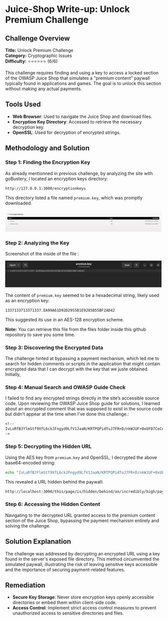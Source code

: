 # Juice-Shop Write-up: Unlock Premium Challenge

## Challenge Overview

**Title:** Unlock Premium Challenge  
**Category:** Cryptographic Issues  
**Difficulty:** ⭐⭐⭐⭐⭐⭐ (6/6)

This challenge requires finding and using a key to access a locked section of the OWASP Juice Shop that simulates a "premium content" paywall typically found in applications and games. The goal is to unlock this section without making any actual payments.

## Tools Used

- **Web Browser**: Used to navigate the Juice Shop and download files.
- **Encryption Key Directory**: Accessed to retrieve the necessary decryption key.
- **OpenSSL**: Used for decryption of encrypted strings.

## Methodology and Solution

### Step 1: Finding the Encryption Key

As already mentionned in previous challenge, by analyzing the site with goBustery, I located an encryption keys directory:
```
http://127.0.0.1:3000/encryptionkeys
```
This directory listed a file named `premium.key`, which was promptly downloaded.

<img src="../assets/difficulty6/premium_paywall_2.png" alt="key folder" width="500px">

### Step 2: Analyzing the Key

Screenshot of the inside of the file : 

<img src="../assets/difficulty6/premium_paywall_3.png" alt="key file" width="500px">

The content of `premium.key` seemed to be a hexadecimal string, likely used as an encryption key:

```
1337133713371337.EA99A61D92D2955B1E9285B55BF2AD42
```

This suggested its use in an AES-128 encryption scheme.

**Note:** You can retrieve this file from the files folder inside this github repository to save you some time.

### Step 3: Discovering the Encrypted Data

The challenge hinted at bypassing a payment mechanism, which led me to search for hidden comments or scripts in the application that might contain encrypted data that I can decrypt with the key that we juste obtained. Initially, 

### Step 4: Manual Search and OWASP Guide Check

I failed to find any encrypted strings directly in the site’s accessible source code. Upon reviewing the OWASP Juice Shop guide for solutions, I learned about an encrypted comment that was supposed to exist in the source code but didn't appear at the time when I've done this challenge.:
```
<!--IvLuRfBJYlmStf9XfL6ckJFngyd9LfV1JaaN/KRTPQPidTuJ7FR+D/nkWJUF+0xUF07CeCeqYfxq+OJVVa0gNbqgYkUNvn//UbE7e95C+6e+7GtdpqJ8mqm4WcPvUGIUxmGLTTAC2+G9UuFCD1DUjg==-->
```

### Step 5: Decrypting the Hidden URL

Using the AES key from `premium.key` and OpenSSL, I decrypted the above base64-encoded string:
```bash
echo "IvLuRfBJYlmStf9XfL6ckJFngyd9LfV1JaaN/KRTPQPidTuJ7FR+D/nkWJUF+0xUF07CeCeqYfxq+OJVVa0gNbqgYkUNvn//UbE7e95C+6e+7GtdpqJ8mqm4WcPvUGIUxmGLTTAC2+G9UuFCD1DUjg==" | openssl enc -d -aes-256-cbc -K EA99A61D92D2955B1E9285B55BF2AD42 –iv 337133713371337 -a –A
```
This revealed a URL hidden behind the paywall:
```
http://localhost:3000/this/page/is/hidden/behind/an/incredibly/high/paywall/that/could/only/be/unlocked/by/sending/1btc/to/us
```

### Step 6: Accessing the Hidden Content

Navigating to the decrypted URL granted access to the premium content section of the Juice Shop, bypassing the payment mechanism entirely and solving the challenge.

## Solution Explanation

The challenge was addressed by decrypting an encrypted URL using a key found in the server's exposed file directory. This method circumvented the simulated paywall, illustrating the risk of leaving sensitive keys accessible and the importance of securing payment-related features.

## Remediation

- **Secure Key Storage**: Never store encryption keys openly accessible directories or embed them within client-side code.
- **Access Control**: Implement strict access control measures to prevent unauthorized access to sensitive directories and files.
